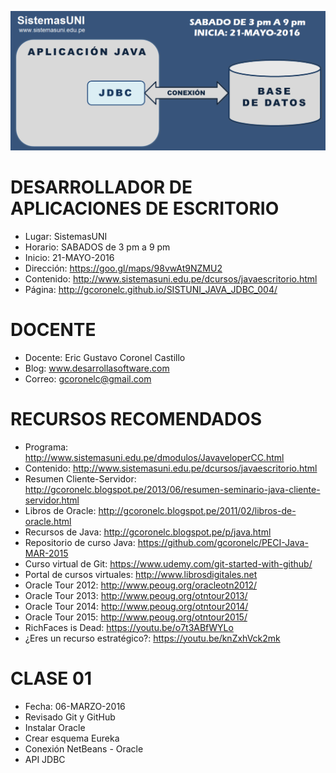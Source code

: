 ![Java CLIENTE-SERVIDOR](https://raw.githubusercontent.com/gcoronelc/SISTUNI_JAVA_JDBC_004/master/JavaJDBC004.png)

# DESARROLLADOR DE APLICACIONES DE ESCRITORIO

- Lugar: SistemasUNI
- Horario: SABADOS de 3 pm a 9 pm
- Inicio: 21-MAYO-2016
- Dirección: https://goo.gl/maps/98vwAt9NZMU2
- Contenido: http://www.sistemasuni.edu.pe/dcursos/javaescritorio.html
- Página: http://gcoronelc.github.io/SISTUNI_JAVA_JDBC_004/

# DOCENTE

- Docente: Eric Gustavo Coronel Castillo
- Blog: www.desarrollasoftware.com
- Correo: gcoronelc@gmail.com

# RECURSOS RECOMENDADOS

- Programa: http://www.sistemasuni.edu.pe/dmodulos/JavaveloperCC.html
- Contenido: http://www.sistemasuni.edu.pe/dcursos/javaescritorio.html
- Resumen Cliente-Servidor: http://gcoronelc.blogspot.pe/2013/06/resumen-seminario-java-cliente-servidor.html
- Libros de Oracle: http://gcoronelc.blogspot.pe/2011/02/libros-de-oracle.html
- Recursos de Java: http://gcoronelc.blogspot.pe/p/java.html
- Repositorio de curso Java: https://github.com/gcoronelc/PECI-Java-MAR-2015
- Curso virtual de Git: https://www.udemy.com/git-started-with-github/
- Portal de cursos virtuales: http://www.librosdigitales.net
- Oracle Tour 2012: http://www.peoug.org/oracleotn2012/
- Oracle Tour 2013: http://www.peoug.org/otntour2013/
- Oracle Tour 2014: http://www.peoug.org/otntour2014/
- Oracle Tour 2015: http://www.peoug.org/otntour2015/
- RichFaces is Dead: https://youtu.be/o7t3ABfWYLo
- ¿Eres un recurso estratégico?: https://youtu.be/knZxhVck2mk

# CLASE 01 

- Fecha: 06-MARZO-2016
- Revisado Git y GitHub
- Instalar Oracle
- Crear esquema Eureka
- Conexión NetBeans - Oracle
- API JDBC











